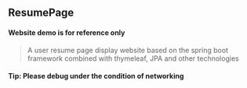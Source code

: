 ## ResumePage
#### Website demo is for reference only
>A user resume page display website based on the spring boot framework combined with thymeleaf, JPA and other technologies
#### Tip: Please debug under the condition of networking
